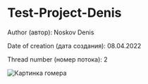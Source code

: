 # Test-Project-Denis

Author (автор): Noskov Denis 

Date of creation (дата создания): 08.04.2022

Thread number (номер потока): 2

![Картинка гомера](https://www.google.com/url?sa=i&url=https%3A%2F%2Fwww.bbc.com%2Frussian%2Fentertainment%2F2010%2F06%2F100601_simpson_greatest_tv&psig=AOvVaw2p6cJsPwsS22KGzP0C0iIw&ust=1652801371903000&source=images&cd=vfe&ved=0CAwQjRxqFwoTCPizw4ir5PcCFQAAAAAdAAAAABAD)